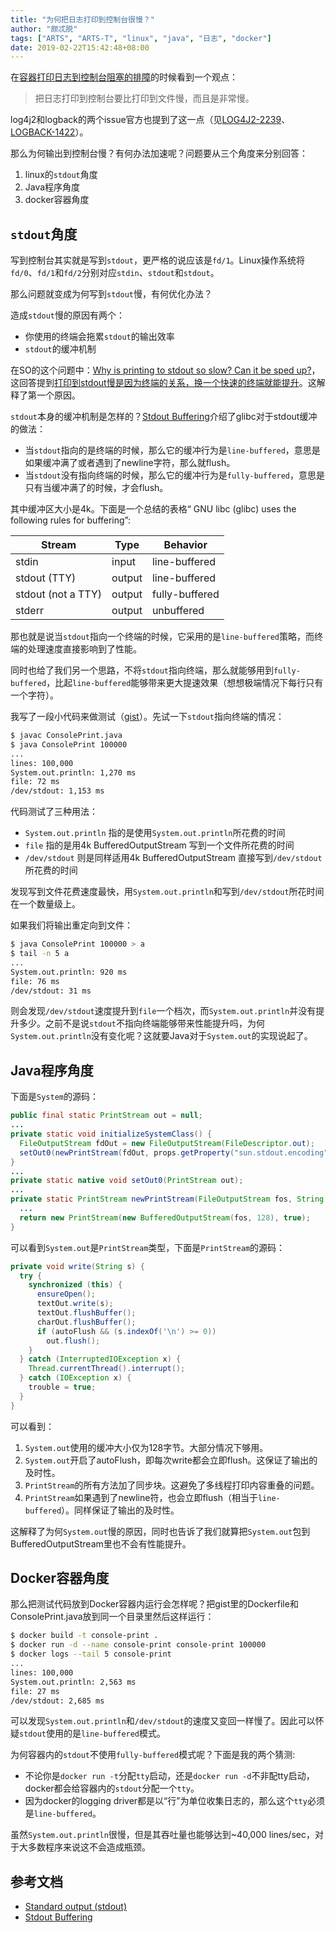 ```yaml
---
title: "为何把日志打印到控制台很慢？"
author: "颇忒脱"
tags: ["ARTS", "ARTS-T", "linux", "java", "日志", "docker"]
date: 2019-02-22T15:42:48+08:00
---
```


<!--more-->

在[容器打印日志到控制台阻塞的排障][docker-console-logging-hangs]的时候看到一个观点：

> 把日志打印到控制台要比打印到文件慢，而且是非常慢。

log4j2和logback的两个issue官方也提到了这一点（见[LOG4J2-2239][LOG4J2-2239]、[LOGBACK-1422][LOGBACK-1422]）。

那么为何输出到控制台慢？有何办法加速呢？问题要从三个角度来分别回答：

1. linux的`stdout`角度
1. Java程序角度
1. docker容器角度

## `stdout`角度

写到控制台其实就是写到`stdout`，更严格的说应该是`fd/1`。Linux操作系统将`fd/0`、`fd/1`和`fd/2`分别对应`stdin`、`stdout`和`stdout`。

那么问题就变成为何写到`stdout`慢，有何优化办法？

造成`stdout`慢的原因有两个：

* 你使用的终端会拖累`stdout`的输出效率
* `stdout`的缓冲机制

在SO的这个问题中：[Why is printing to stdout so slow? Can it be sped up?][so-3857052]，这回答提到[打印到stdout慢是因为终端的关系，换一个快速的终端就能提升][so-answer-2]。这解释了第一个原因。

`stdout`本身的缓冲机制是怎样的？[Stdout Buffering][stdout-buffering]介绍了glibc对于stdout缓冲的做法：

* 当`stdout`指向的是终端的时候，那么它的缓冲行为是`line-buffered`，意思是如果缓冲满了或者遇到了newline字符，那么就flush。
* 当`stdout`没有指向终端的时候，那么它的缓冲行为是`fully-buffered`，意思是只有当缓冲满了的时候，才会flush。

其中缓冲区大小是4k。下面是一个总结的表格“
GNU libc (glibc) uses the following rules for buffering”:

| Stream             | Type   | Behavior       |
|--------------------|--------|----------------|
| stdin              | input  | line-buffered  |
| stdout (TTY)       | output | line-buffered  |
| stdout (not a TTY) | output | fully-buffered |
| stderr             | output | unbuffered     |

那也就是说当`stdout`指向一个终端的时候，它采用的是`line-buffered`策略，而终端的处理速度直接影响到了性能。

同时也给了我们另一个思路，不将`stdout`指向终端，那么就能够用到`fully-buffered`，比起`line-buffered`能够带来更大提速效果（想想极端情况下每行只有一个字符）。

我写了一段小代码来做测试（[gist][gist]）。先试一下`stdout`指向终端的情况：

```bash
$ javac ConsolePrint.java
$ java ConsolePrint 100000
...
lines: 100,000
System.out.println: 1,270 ms
file: 72 ms
/dev/stdout: 1,153 ms
```

代码测试了三种用法：

* `System.out.println` 指的是使用`System.out.println`所花费的时间
* `file` 指的是用4k BufferedOutputStream 写到一个文件所花费的时间
* `/dev/stdout` 则是同样适用4k BufferedOutputStream 直接写到`/dev/stdout`所花费的时间

发现写到文件花费速度最快，用`System.out.println`和写到`/dev/stdout`所花时间在一个数量级上。

如果我们将输出重定向到文件：

```bash
$ java ConsolePrint 100000 > a
$ tail -n 5 a
...
System.out.println: 920 ms
file: 76 ms
/dev/stdout: 31 ms
```

则会发现`/dev/stdout`速度提升到`file`一个档次，而`System.out.println`并没有提升多少。之前不是说`stdout`不指向终端能够带来性能提升吗，为何`System.out.println`没有变化呢？这就要Java对于`System.out`的实现说起了。

## Java程序角度

下面是`System`的源码：

```java
public final static PrintStream out = null;
...
private static void initializeSystemClass() {
  FileOutputStream fdOut = new FileOutputStream(FileDescriptor.out);
  setOut0(newPrintStream(fdOut, props.getProperty("sun.stdout.encoding")));
}
...
private static native void setOut0(PrintStream out);
...
private static PrintStream newPrintStream(FileOutputStream fos, String enc) {
  ...
  return new PrintStream(new BufferedOutputStream(fos, 128), true);
}
```

可以看到`System.out`是`PrintStream`类型，下面是`PrintStream`的源码：

```java
private void write(String s) {
  try {
    synchronized (this) {
      ensureOpen();
      textOut.write(s);
      textOut.flushBuffer();
      charOut.flushBuffer();
      if (autoFlush && (s.indexOf('\n') >= 0))
        out.flush();
    }
  } catch (InterruptedIOException x) {
    Thread.currentThread().interrupt();
  } catch (IOException x) {
    trouble = true;
  }
}
```

可以看到：

1. `System.out`使用的缓冲大小仅为128字节。大部分情况下够用。
1. `System.out`开启了autoFlush，即每次write都会立即flush。这保证了输出的及时性。
1. `PrintStream`的所有方法加了同步块。这避免了多线程打印内容重叠的问题。
1. `PrintStream`如果遇到了newline符，也会立即flush（相当于`line-buffered`）。同样保证了输出的及时性。

这解释了为何`System.out`慢的原因，同时也告诉了我们就算把`System.out`包到BufferedOutputStream里也不会有性能提升。

## Docker容器角度

那么把测试代码放到Docker容器内运行会怎样呢？把gist里的Dockerfile和ConsolePrint.java放到同一个目录里然后这样运行：

```bash
$ docker build -t console-print .
$ docker run -d --name console-print console-print 100000
$ docker logs --tail 5 console-print
...
lines: 100,000
System.out.println: 2,563 ms
file: 27 ms
/dev/stdout: 2,685 ms
```

可以发现`System.out.println`和`/dev/stdout`的速度又变回一样慢了。因此可以怀疑`stdout`使用的是`line-buffered`模式。

为何容器内的`stdout`不使用`fully-buffered`模式呢？下面是我的两个猜测:

* 不论你是`docker run -t`分配`tty`启动，还是`docker run -d`不非配tty启动，docker都会给容器内的`stdout`分配一个`tty`。
* 因为docker的logging driver都是以“行”为单位收集日志的，那么这个`tty`必须是`line-buffered`。

虽然`System.out.println`很慢，但是其吞吐量也能够达到~40,000 lines/sec，对于大多数程序来说这不会造成瓶颈。


## 参考文档

* [Standard output (stdout)][wiki-stdout]
* [Stdout Buffering][stdout-buffering]

[docker-console-logging-hangs]: ../docker-console-logging-hangs
[so-3857052]: https://stackoverflow.com/questions/3857052/why-is-printing-to-stdout-so-slow-can-it-be-sped-up
[so-answer-1]: https://stackoverflow.com/a/3857543/1287790
[so-answer-2]: https://stackoverflow.com/a/3860319/1287790
[LOG4J2-2239]: https://jira.apache.org/jira/browse/LOG4J2-2239
[LOGBACK-1422]: https://jira.qos.ch/browse/LOGBACK-1422
[gist]: https://gist.github.com/chanjarster/4598cb15bac03662c1dd66c8097c8282
[wiki-stdout]: https://en.wikipedia.org/wiki/Standard_streams#Standard_output_(stdout)
[stdout-buffering]: https://eklitzke.org/stdout-buffering